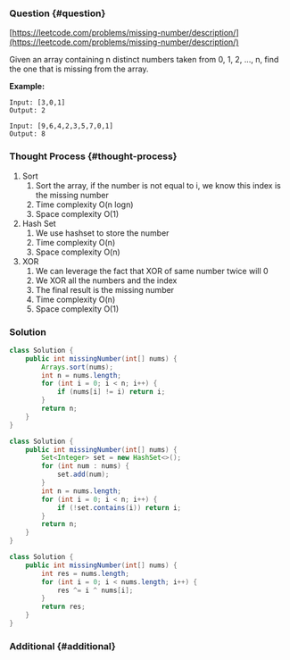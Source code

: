 ### Question {#question}

[https://leetcode.com/problems/missing-number/description/](https://leetcode.com/problems/missing-number/description/)

Given an array containing n distinct numbers taken from 0, 1, 2, ..., n, find the one that is missing from the array.

**Example:**

```
Input: [3,0,1]
Output: 2
```

```
Input: [9,6,4,2,3,5,7,0,1]
Output: 8
```

### Thought Process {#thought-process}

1. Sort
   1. Sort the array, if the number is not equal to i, we know this index is the missing number
   2. Time complexity O\(n logn\)
   3. Space complexity O\(1\)
2. Hash Set
   1. We use hashset to store the number
   2. Time complexity O\(n\)
   3. Space complexity O\(n\)
3. XOR
   1. We can leverage the fact that XOR of same number twice will 0
   2. We XOR all the numbers and the index
   3. The final result is the missing number
   4. Time complexity O\(n\)
   5. Space complexity O\(1\)

### Solution

```java
class Solution {
    public int missingNumber(int[] nums) {
        Arrays.sort(nums);
        int n = nums.length;
        for (int i = 0; i < n; i++) {
            if (nums[i] != i) return i;
        }
        return n;
    }
}
```

```java
class Solution {
    public int missingNumber(int[] nums) {
        Set<Integer> set = new HashSet<>();
        for (int num : nums) {
            set.add(num);
        }
        int n = nums.length;
        for (int i = 0; i < n; i++) {
            if (!set.contains(i)) return i;
        }
        return n;
    }
}
```

```java
class Solution {
    public int missingNumber(int[] nums) {
        int res = nums.length;
        for (int i = 0; i < nums.length; i++) {
            res ^= i ^ nums[i];
        }
        return res;
    }
}
```

### Additional {#additional}



